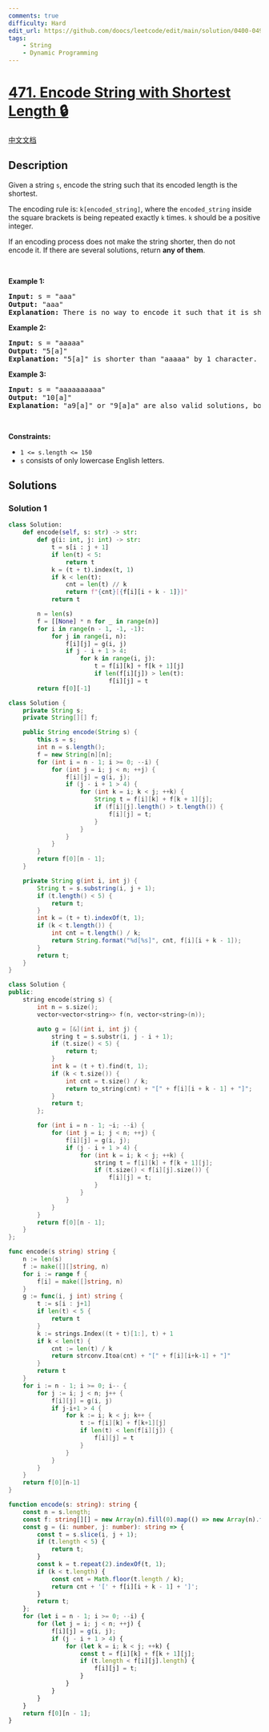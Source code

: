 ```yaml
---
comments: true
difficulty: Hard
edit_url: https://github.com/doocs/leetcode/edit/main/solution/0400-0499/0471.Encode%20String%20with%20Shortest%20Length/README_EN.md
tags:
    - String
    - Dynamic Programming
---
```


<!-- problem:start -->

# [471. Encode String with Shortest Length 🔒](https://leetcode.com/problems/encode-string-with-shortest-length)

[中文文档](/solution/0400-0499/0471.Encode%20String%20with%20Shortest%20Length/README.md)

## Description

<p>Given a string <code>s</code>, encode the string such that its encoded length is the shortest.</p>

<p>The encoding rule is: <code>k[encoded_string]</code>, where the <code>encoded_string</code> inside the square brackets is being repeated exactly <code>k</code> times. <code>k</code> should be a positive integer.</p>

<p>If an encoding process does not make the string shorter, then do not encode it. If there are several solutions, return <strong>any of them</strong>.</p>

<p>&nbsp;</p>
<p><strong class="example">Example 1:</strong></p>

<pre>
<strong>Input:</strong> s = &quot;aaa&quot;
<strong>Output:</strong> &quot;aaa&quot;
<strong>Explanation:</strong> There is no way to encode it such that it is shorter than the input string, so we do not encode it.
</pre>

<p><strong class="example">Example 2:</strong></p>

<pre>
<strong>Input:</strong> s = &quot;aaaaa&quot;
<strong>Output:</strong> &quot;5[a]&quot;
<strong>Explanation:</strong> &quot;5[a]&quot; is shorter than &quot;aaaaa&quot; by 1 character.
</pre>

<p><strong class="example">Example 3:</strong></p>

<pre>
<strong>Input:</strong> s = &quot;aaaaaaaaaa&quot;
<strong>Output:</strong> &quot;10[a]&quot;
<strong>Explanation:</strong> &quot;a9[a]&quot; or &quot;9[a]a&quot; are also valid solutions, both of them have the same length = 5, which is the same as &quot;10[a]&quot;.
</pre>

<p>&nbsp;</p>
<p><strong>Constraints:</strong></p>

<ul>
	<li><code>1 &lt;= s.length &lt;= 150</code></li>
	<li><code>s</code> consists of only lowercase English letters.</li>
</ul>

## Solutions

<!-- solution:start -->

### Solution 1

<!-- tabs:start -->

```python
class Solution:
    def encode(self, s: str) -> str:
        def g(i: int, j: int) -> str:
            t = s[i : j + 1]
            if len(t) < 5:
                return t
            k = (t + t).index(t, 1)
            if k < len(t):
                cnt = len(t) // k
                return f"{cnt}[{f[i][i + k - 1]}]"
            return t

        n = len(s)
        f = [[None] * n for _ in range(n)]
        for i in range(n - 1, -1, -1):
            for j in range(i, n):
                f[i][j] = g(i, j)
                if j - i + 1 > 4:
                    for k in range(i, j):
                        t = f[i][k] + f[k + 1][j]
                        if len(f[i][j]) > len(t):
                            f[i][j] = t
        return f[0][-1]
```

```java
class Solution {
    private String s;
    private String[][] f;

    public String encode(String s) {
        this.s = s;
        int n = s.length();
        f = new String[n][n];
        for (int i = n - 1; i >= 0; --i) {
            for (int j = i; j < n; ++j) {
                f[i][j] = g(i, j);
                if (j - i + 1 > 4) {
                    for (int k = i; k < j; ++k) {
                        String t = f[i][k] + f[k + 1][j];
                        if (f[i][j].length() > t.length()) {
                            f[i][j] = t;
                        }
                    }
                }
            }
        }
        return f[0][n - 1];
    }

    private String g(int i, int j) {
        String t = s.substring(i, j + 1);
        if (t.length() < 5) {
            return t;
        }
        int k = (t + t).indexOf(t, 1);
        if (k < t.length()) {
            int cnt = t.length() / k;
            return String.format("%d[%s]", cnt, f[i][i + k - 1]);
        }
        return t;
    }
}
```

```cpp
class Solution {
public:
    string encode(string s) {
        int n = s.size();
        vector<vector<string>> f(n, vector<string>(n));

        auto g = [&](int i, int j) {
            string t = s.substr(i, j - i + 1);
            if (t.size() < 5) {
                return t;
            }
            int k = (t + t).find(t, 1);
            if (k < t.size()) {
                int cnt = t.size() / k;
                return to_string(cnt) + "[" + f[i][i + k - 1] + "]";
            }
            return t;
        };

        for (int i = n - 1; ~i; --i) {
            for (int j = i; j < n; ++j) {
                f[i][j] = g(i, j);
                if (j - i + 1 > 4) {
                    for (int k = i; k < j; ++k) {
                        string t = f[i][k] + f[k + 1][j];
                        if (t.size() < f[i][j].size()) {
                            f[i][j] = t;
                        }
                    }
                }
            }
        }
        return f[0][n - 1];
    }
};
```

```go
func encode(s string) string {
	n := len(s)
	f := make([][]string, n)
	for i := range f {
		f[i] = make([]string, n)
	}
	g := func(i, j int) string {
		t := s[i : j+1]
		if len(t) < 5 {
			return t
		}
		k := strings.Index((t + t)[1:], t) + 1
		if k < len(t) {
			cnt := len(t) / k
			return strconv.Itoa(cnt) + "[" + f[i][i+k-1] + "]"
		}
		return t
	}
	for i := n - 1; i >= 0; i-- {
		for j := i; j < n; j++ {
			f[i][j] = g(i, j)
			if j-i+1 > 4 {
				for k := i; k < j; k++ {
					t := f[i][k] + f[k+1][j]
					if len(t) < len(f[i][j]) {
						f[i][j] = t
					}
				}
			}
		}
	}
	return f[0][n-1]
}
```

```ts
function encode(s: string): string {
    const n = s.length;
    const f: string[][] = new Array(n).fill(0).map(() => new Array(n).fill(''));
    const g = (i: number, j: number): string => {
        const t = s.slice(i, j + 1);
        if (t.length < 5) {
            return t;
        }
        const k = t.repeat(2).indexOf(t, 1);
        if (k < t.length) {
            const cnt = Math.floor(t.length / k);
            return cnt + '[' + f[i][i + k - 1] + ']';
        }
        return t;
    };
    for (let i = n - 1; i >= 0; --i) {
        for (let j = i; j < n; ++j) {
            f[i][j] = g(i, j);
            if (j - i + 1 > 4) {
                for (let k = i; k < j; ++k) {
                    const t = f[i][k] + f[k + 1][j];
                    if (t.length < f[i][j].length) {
                        f[i][j] = t;
                    }
                }
            }
        }
    }
    return f[0][n - 1];
}
```

<!-- tabs:end -->

<!-- solution:end -->

<!-- problem:end -->
